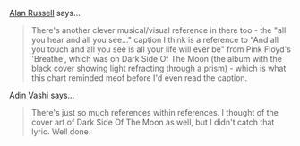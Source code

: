 <a href="http://www.birdie-song.com" rel="nofollow noopener" target="_blank">Alan Russell</a> says…
>	There's another clever musical/visual reference in there too - the "all you hear and all you see..." caption I think is a reference to "And all you touch and all you see is all your life will ever be" from Pink Floyd's 'Breathe', which was on Dark Side Of The Moon (the album with the black cover showing light refracting through a prism) - which is what this chart reminded meof before I'd even read the caption.

Adin Vashi says…
>	There's just so much references within references.  I thought of the cover art of Dark Side Of The Moon as well, but I didn't catch that lyric.  Well done.
